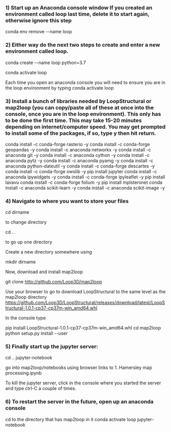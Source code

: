 ### 1) Start up an Anaconda console window  If you created an environment called loop last time, delete it to start again, otherwise ignore this step
   
conda env remove --name loop
   
### 2) Either way do the next two steps to create and enter a new environment called loop. 
   
conda create --name loop python=3.7
   
conda activate loop   
   
Each time you open an anaconda console   you will need to ensure you are in the loop environment by typing conda activate loop

### 3)  Install a bunch of libraries needed by LoopStructural or map2loop (you can copy/paste all of these at once into the console, once you are in the loop environment). This only has to be done the first time. This may take 15-20 minutes depending on internet/computer speed. You may get prompted to install some of the packages, if so, type y then hit return.
    
conda install -c conda-forge rasterio   -y
conda install -c conda-forge geopandas -y
conda install -c anaconda networkx -y
conda install -c anaconda git -y
conda install -c anaconda cython -y
conda install -c anaconda pytz -y 
conda install -c anaconda pyamg -y
conda install -c anaconda python-dateutil -y
conda install -c conda-forge descartes -y
conda install -c conda-forge owslib -y
pip install jupyter 
conda install -c anaconda ipywidgets    -y
conda install -c conda-forge ipyleaflet -y
pip install lavavu 
conda install -c conda-forge folium -y
pip install mplsteronet 
conda install -c anaconda scikit-learn -y
conda install -c anaconda scikit-image -y
    
### 4)  Navigate to where you want to store your files 
   
cd dirname
   
to change directory 
   
cd .. 
   
to go up one directory 
   
Create a new directory somewhere using
   
mkdir dirname
   
Now, download and install map2loop
   
git clone http://github.com/Loop3D/map2loop
   
Use your browser to go to download LoopStructural to the same level as the map2loop directory
https://github.com/Loop3D/LoopStructural/releases/download/latest/LoopStructural-1.0.1-cp37-cp37m-win_amd64.whl 
   
In the console type
   
pip install LoopStructural-1.0.1-cp37-cp37m-win_amd64.whl
cd map2loop
python setup.py install --user
    
### 5) Finally start up the jupyter server:
   
cd ..
jupyter-notebook
   
go into map2loop/notebooks using browser links to 1. Hamersley map processing.ipynb
   
To kill the jupyter server, click in the console where you started the server and type ctrl-C a couple of times.
   
### 6) To restart the server in the future, open up an anaconda console
   
cd to the directory that has map2loop in it
conda activate loop
jupyter-notebook

